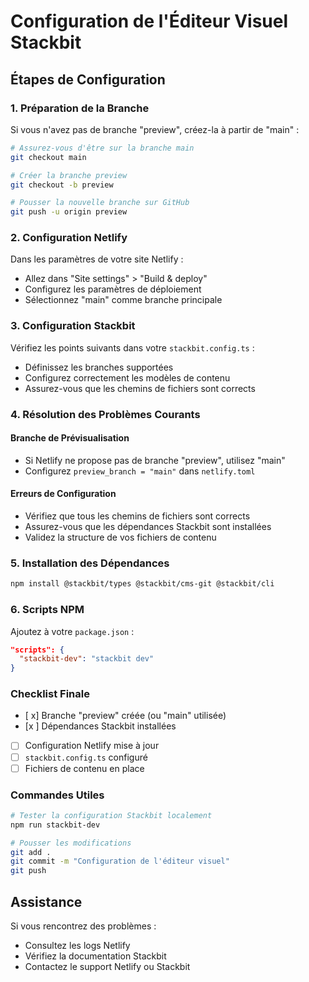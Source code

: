# Configuration de l'Éditeur Visuel Stackbit

## Étapes de Configuration

### 1. Préparation de la Branche

Si vous n'avez pas de branche "preview", créez-la à partir de "main" :

```bash
# Assurez-vous d'être sur la branche main
git checkout main

# Créer la branche preview
git checkout -b preview

# Pousser la nouvelle branche sur GitHub
git push -u origin preview
```

### 2. Configuration Netlify

Dans les paramètres de votre site Netlify :
- Allez dans "Site settings" > "Build & deploy"
- Configurez les paramètres de déploiement
- Sélectionnez "main" comme branche principale

### 3. Configuration Stackbit

Vérifiez les points suivants dans votre `stackbit.config.ts` :
- Définissez les branches supportées
- Configurez correctement les modèles de contenu
- Assurez-vous que les chemins de fichiers sont corrects

### 4. Résolution des Problèmes Courants

#### Branche de Prévisualisation
- Si Netlify ne propose pas de branche "preview", utilisez "main"
- Configurez `preview_branch = "main"` dans `netlify.toml`

#### Erreurs de Configuration
- Vérifiez que tous les chemins de fichiers sont corrects
- Assurez-vous que les dépendances Stackbit sont installées
- Validez la structure de vos fichiers de contenu

### 5. Installation des Dépendances

```bash
npm install @stackbit/types @stackbit/cms-git @stackbit/cli
```

### 6. Scripts NPM

Ajoutez à votre `package.json` :
```json
"scripts": {
  "stackbit-dev": "stackbit dev"
}
```

### Checklist Finale

- [ x] Branche "preview" créée (ou "main" utilisée)
- [x ] Dépendances Stackbit installées
- [ ] Configuration Netlify mise à jour
- [ ] `stackbit.config.ts` configuré
- [ ] Fichiers de contenu en place

### Commandes Utiles

```bash
# Tester la configuration Stackbit localement
npm run stackbit-dev

# Pousser les modifications
git add .
git commit -m "Configuration de l'éditeur visuel"
git push
```

## Assistance

Si vous rencontrez des problèmes :
- Consultez les logs Netlify
- Vérifiez la documentation Stackbit
- Contactez le support Netlify ou Stackbit